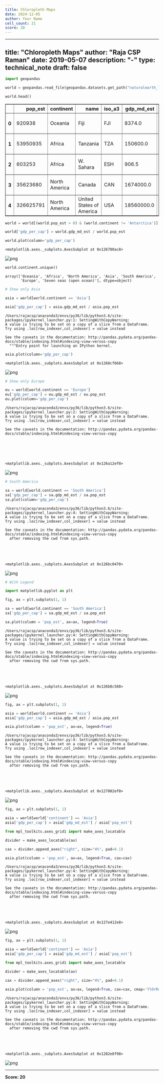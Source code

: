 ```yaml
---
title: Chloropleth Maps
date: 2024-12-05
author: Your Name
cell_count: 21
score: 20
---
```


---
title: "Chloropleth Maps"
author: "Raja CSP Raman"
date: 2019-05-07
description: "-"
type: technical_note
draft: false
---

```python
import geopandas
```


```python
world = geopandas.read_file(geopandas.datasets.get_path("naturalearth_lowres"))
```


```python
world.head()
```




<div>
<style scoped>
    .dataframe tbody tr th:only-of-type {
        vertical-align: middle;
    }

    .dataframe tbody tr th {
        vertical-align: top;
    }

    .dataframe thead th {
        text-align: right;
    }
</style>
<table border="1" class="dataframe">
  <thead>
    <tr style="text-align: right;">
      <th></th>
      <th>pop_est</th>
      <th>continent</th>
      <th>name</th>
      <th>iso_a3</th>
      <th>gdp_md_est</th>
      <th>geometry</th>
    </tr>
  </thead>
  <tbody>
    <tr>
      <th>0</th>
      <td>920938</td>
      <td>Oceania</td>
      <td>Fiji</td>
      <td>FJI</td>
      <td>8374.0</td>
      <td>(POLYGON ((180 -16.06713266364245, 180 -16.555...</td>
    </tr>
    <tr>
      <th>1</th>
      <td>53950935</td>
      <td>Africa</td>
      <td>Tanzania</td>
      <td>TZA</td>
      <td>150600.0</td>
      <td>POLYGON ((33.90371119710453 -0.950000000000000...</td>
    </tr>
    <tr>
      <th>2</th>
      <td>603253</td>
      <td>Africa</td>
      <td>W. Sahara</td>
      <td>ESH</td>
      <td>906.5</td>
      <td>POLYGON ((-8.665589565454809 27.65642588959236...</td>
    </tr>
    <tr>
      <th>3</th>
      <td>35623680</td>
      <td>North America</td>
      <td>Canada</td>
      <td>CAN</td>
      <td>1674000.0</td>
      <td>(POLYGON ((-122.84 49.00000000000011, -122.974...</td>
    </tr>
    <tr>
      <th>4</th>
      <td>326625791</td>
      <td>North America</td>
      <td>United States of America</td>
      <td>USA</td>
      <td>18560000.0</td>
      <td>(POLYGON ((-122.84 49.00000000000011, -120 49....</td>
    </tr>
  </tbody>
</table>
</div>




```python
world = world[(world.pop_est > 0) & (world.continent != 'Antarctica')]
```


```python
world['gdp_per_cap'] = world.gdp_md_est / world.pop_est
```


```python
world.plot(column='gdp_per_cap')
```




    <matplotlib.axes._subplots.AxesSubplot at 0x126780ac8>




    
![png](/mlnotes/images/chloropleth_maps_6_1.png)
    



```python
world.continent.unique()
```




    array(['Oceania', 'Africa', 'North America', 'Asia', 'South America',
           'Europe', 'Seven seas (open ocean)'], dtype=object)




```python
# Show only Asia
```


```python
asia = world[world.continent == 'Asia']
```


```python
asia['gdp_per_cap'] = asia.gdp_md_est / asia.pop_est
```

    /Users/rajacsp/anaconda3/envs/py36/lib/python3.6/site-packages/ipykernel_launcher.py:1: SettingWithCopyWarning: 
    A value is trying to be set on a copy of a slice from a DataFrame.
    Try using .loc[row_indexer,col_indexer] = value instead
    
    See the caveats in the documentation: http://pandas.pydata.org/pandas-docs/stable/indexing.html#indexing-view-versus-copy
      """Entry point for launching an IPython kernel.



```python
asia.plot(column='gdp_per_cap')
```




    <matplotlib.axes._subplots.AxesSubplot at 0x1268cf668>




    
![png](/mlnotes/images/chloropleth_maps_11_1.png)
    



```python
# Show only Europe
```


```python
eu = world[world.continent == 'Europe']
eu['gdp_per_cap'] = eu.gdp_md_est / eu.pop_est
eu.plot(column='gdp_per_cap')
```

    /Users/rajacsp/anaconda3/envs/py36/lib/python3.6/site-packages/ipykernel_launcher.py:2: SettingWithCopyWarning: 
    A value is trying to be set on a copy of a slice from a DataFrame.
    Try using .loc[row_indexer,col_indexer] = value instead
    
    See the caveats in the documentation: http://pandas.pydata.org/pandas-docs/stable/indexing.html#indexing-view-versus-copy
      





    <matplotlib.axes._subplots.AxesSubplot at 0x126a12ef0>




    
![png](/mlnotes/images/chloropleth_maps_13_2.png)
    



```python
# South America

sa = world[world.continent == 'South America']
sa['gdp_per_cap'] = sa.gdp_md_est / sa.pop_est
sa.plot(column='gdp_per_cap')
```

    /Users/rajacsp/anaconda3/envs/py36/lib/python3.6/site-packages/ipykernel_launcher.py:4: SettingWithCopyWarning: 
    A value is trying to be set on a copy of a slice from a DataFrame.
    Try using .loc[row_indexer,col_indexer] = value instead
    
    See the caveats in the documentation: http://pandas.pydata.org/pandas-docs/stable/indexing.html#indexing-view-versus-copy
      after removing the cwd from sys.path.





    <matplotlib.axes._subplots.AxesSubplot at 0x126bc0470>




    
![png](/mlnotes/images/chloropleth_maps_14_2.png)
    



```python
# With Legend
```


```python
import matplotlib.pyplot as plt
```


```python
fig, ax = plt.subplots(1, 1)

sa = world[world.continent == 'South America']
sa['gdp_per_cap'] = sa.gdp_md_est / sa.pop_est

sa.plot(column = 'pop_est', ax=ax, legend=True)
```

    /Users/rajacsp/anaconda3/envs/py36/lib/python3.6/site-packages/ipykernel_launcher.py:4: SettingWithCopyWarning: 
    A value is trying to be set on a copy of a slice from a DataFrame.
    Try using .loc[row_indexer,col_indexer] = value instead
    
    See the caveats in the documentation: http://pandas.pydata.org/pandas-docs/stable/indexing.html#indexing-view-versus-copy
      after removing the cwd from sys.path.





    <matplotlib.axes._subplots.AxesSubplot at 0x126b8c588>




    
![png](/mlnotes/images/chloropleth_maps_17_2.png)
    



```python
fig, ax = plt.subplots(1, 1)

asia = world[world.continent == 'Asia']
asia['gdp_per_cap'] = asia.gdp_md_est / asia.pop_est

asia.plot(column = 'pop_est', ax=ax, legend=True)
```

    /Users/rajacsp/anaconda3/envs/py36/lib/python3.6/site-packages/ipykernel_launcher.py:4: SettingWithCopyWarning: 
    A value is trying to be set on a copy of a slice from a DataFrame.
    Try using .loc[row_indexer,col_indexer] = value instead
    
    See the caveats in the documentation: http://pandas.pydata.org/pandas-docs/stable/indexing.html#indexing-view-versus-copy
      after removing the cwd from sys.path.





    <matplotlib.axes._subplots.AxesSubplot at 0x127002ef0>




    
![png](/mlnotes/images/chloropleth_maps_18_2.png)
    



```python
fig, ax = plt.subplots(1, 1)

asia = world[world['continent'] == 'Asia']
asia['gdp_per_cap'] = asia['gdp_md_est'] / asia['pop_est']

from mpl_toolkits.axes_grid1 import make_axes_locatable

divider = make_axes_locatable(ax)

cax = divider.append_axes("right", size="4%", pad=0.1)

asia.plot(column = 'pop_est', ax=ax, legend=True, cax=cax)
```

    /Users/rajacsp/anaconda3/envs/py36/lib/python3.6/site-packages/ipykernel_launcher.py:4: SettingWithCopyWarning: 
    A value is trying to be set on a copy of a slice from a DataFrame.
    Try using .loc[row_indexer,col_indexer] = value instead
    
    See the caveats in the documentation: http://pandas.pydata.org/pandas-docs/stable/indexing.html#indexing-view-versus-copy
      after removing the cwd from sys.path.





    <matplotlib.axes._subplots.AxesSubplot at 0x127e412e8>




    
![png](/mlnotes/images/chloropleth_maps_19_2.png)
    



```python
fig, ax = plt.subplots(1, 1)

asia = world[world['continent'] == 'Asia']
asia['gdp_per_cap'] = asia['gdp_md_est'] / asia['pop_est']

from mpl_toolkits.axes_grid1 import make_axes_locatable

divider = make_axes_locatable(ax)

cax = divider.append_axes("right", size="4%", pad=0.1)

asia.plot(column = 'pop_est', ax=ax, legend=True, cax=cax, cmap='YlOrRd')
```

    /Users/rajacsp/anaconda3/envs/py36/lib/python3.6/site-packages/ipykernel_launcher.py:4: SettingWithCopyWarning: 
    A value is trying to be set on a copy of a slice from a DataFrame.
    Try using .loc[row_indexer,col_indexer] = value instead
    
    See the caveats in the documentation: http://pandas.pydata.org/pandas-docs/stable/indexing.html#indexing-view-versus-copy
      after removing the cwd from sys.path.





    <matplotlib.axes._subplots.AxesSubplot at 0x1282e8f98>




    
![png](/mlnotes/images/chloropleth_maps_20_2.png)
    



---
**Score: 20**
